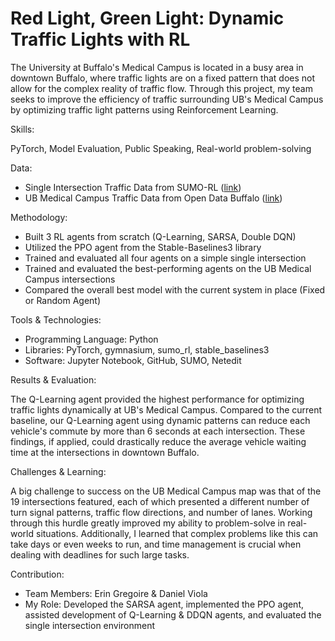 # Red Light, Green Light: Dynamic Traffic Lights with RL

The University at Buffalo's Medical Campus is located in a busy area in downtown Buffalo, where traffic lights are on a fixed pattern that does not allow for the complex reality of traffic flow. Through this project, my team seeks to improve the efficiency of traffic surrounding UB's Medical Campus by optimizing traffic light patterns using Reinforcement Learning.

Skills:

PyTorch, Model Evaluation, Public Speaking, Real-world problem-solving

Data:
- Single Intersection Traffic Data from SUMO-RL ([link](https://github.com/LucasAlegre/sumo-rl))
- UB Medical Campus Traffic Data from Open Data Buffalo ([link](https://data.buffalony.gov/Transportation/Annual-Average-Daily-Traffic-Volume-Counts/y93c-u65y/about_data))

Methodology:
- Built 3 RL agents from scratch (Q-Learning, SARSA, Double DQN)
- Utilized the PPO agent from the Stable-Baselines3 library
- Trained and evaluated all four agents on a simple single intersection
- Trained and evaluated the best-performing agents on the UB Medical Campus intersections
- Compared the overall best model with the current system in place (Fixed or Random Agent)

Tools & Technologies:
- Programming Language: Python
- Libraries: PyTorch, gymnasium, sumo_rl, stable_baselines3
- Software: Jupyter Notebook, GitHub, SUMO, Netedit

Results & Evaluation:

The Q-Learning agent provided the highest performance for optimizing traffic lights dynamically at UB's Medical Campus. Compared to the current baseline, our Q-Learning agent using dynamic patterns can reduce each vehicle's commute by more than 6 seconds at each intersection. These findings, if applied, could drastically reduce the average vehicle waiting time at the intersections in downtown Buffalo.

Challenges & Learning:

A big challenge to success on the UB Medical Campus map was that of the 19 intersections featured, each of which presented a different number of turn signal patterns, traffic flow directions, and number of lanes. Working through this hurdle greatly improved my ability to problem-solve in real-world situations. Additionally, I learned that complex problems like this can take days or even weeks to run, and time management is crucial when dealing with deadlines for such large tasks.

Contribution:
- Team Members: Erin Gregoire & Daniel Viola
- My Role: Developed the SARSA agent, implemented the PPO agent, assisted development of Q-Learning & DDQN agents, and evaluated the single intersection environment
